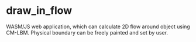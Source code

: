 # draw_in_flow
 WASM/JS web application, which can calculate 2D flow around object using CM-LBM. Physical boundary can be freely painted and set by user.
